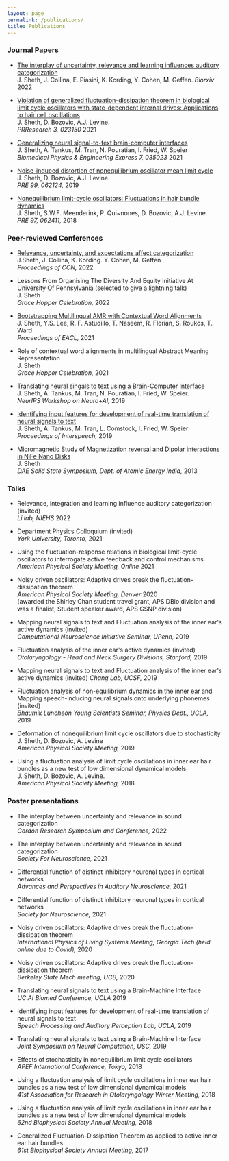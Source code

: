 ```yaml
---
layout: page
permalink: /publications/
title: Publications
---
```


### Journal Papers

* [The interplay of uncertainty, relevance and learning influences auditory categorization](https://www.biorxiv.org/content/10.1101/2022.12.01.518777v1) <br> J. Sheth, J. Collina, E. 
Piasini, K. Kording, Y. Cohen, M. Geffen. *Biorxiv* 2022

* [Violation of generalized fluctuation-dissipation theorem in biological limit cycle oscillators with state-dependent internal drives: Applications to hair cell oscillations](https://journals.aps.org/prresearch/pdf/10.1103/PhysRevResearch.3.023150) <br> 	J. Sheth, D. Bozovic, A.J. Levine. <br> *PRResearch 3, 023150* 2021

* [Generalizing neural signal-to-text brain-computer interfaces](https://iopscience.iop.org/article/10.1088/2057-1976/abf6ab/meta) <br> 	J. Sheth, A. Tankus, M. Tran, N. Pouratian, I. Fried, W. Speier <br> *Biomedical Physics & Engineering Express 7, 035023* 2021

* [Noise-induced distortion of nonequilibrium oscillator mean limit cycle](https://journals.aps.org/pre/abstract/10.1103/PhysRevE.99.062124) <br> J. Sheth, D. Bozovic, A.J. Levine. <br>*PRE 99, 062124,* 2019

* [Nonequilibrium limit-cycle oscillators: Fluctuations in hair bundle dynamics](https://journals.aps.org/pre/abstract/10.1103/PhysRevE.97.062411) <br> 	J. Sheth, S.W.F. Meenderink, P. Qui\~nones, D. Bozovic, A.J. Levine. <br>*PRE 97, 062411,* 2018


### Peer-reviewed Conferences

* [Relevance, uncertainty, and expectations affect categorization](https://2022.ccneuro.org/proceedings/0000196.pdf) <br>  J.Sheth, J. Collina, K. Kording. Y. Cohen, M. Geffen <br> *Proceedings of CCN,* 2022

* Lessons From Organising The Diversity And Equity Initiative At University Of Pennsylvania (selected to give a lightning talk) <br> J. Sheth <br> *Grace Hopper Celebration,* 2022

* [Bootstrapping Multilingual AMR with Contextual Word Alignments](https://aclanthology.org/2021.eacl-main.30.pdf) <br> J. Sheth, Y.S. Lee, R. F. Astudillo, T. Naseem, R. Florian, S. Roukos, T. Ward <br>*Proceedings of EACL,* 2021

* Role of contextual word alignments in multilingual Abstract Meaning Representation <br>  J. Sheth <br> *Grace Hopper Celebration,* 2021

* [Translating neural singals to text using a Brain-Computer Interface](https://openreview.net/pdf?id=B1lj77F88B) <br> J. Sheth, A. Tankus, M. Tran, N. Pouratian, I. Fried, W. Speier. <br>*NeurIPS Workshop on Neuro+AI,* 2019

* [Identifying input features for development of real-time translation of neural signals to text](https://www.isca-speech.org/archive/Interspeech_2019/pdfs/3092.pdf) <br> J. Sheth, A. Tankus, M. Tran, L. Comstock, I. Fried, W. Speier <br>*Proceedings of Interspeech,* 2019

* [Micromagnetic Study of Magnetization reversal and Dipolar interactions in NiFe Nano Disks](https://aip.scitation.org/doi/abs/10.1063/1.4791090?class=pdf&journalCode=apc) <br>J. Sheth <br> *DAE Solid State Symposium, Dept. of Atomic Energy India,* 2013

### Talks

* Relevance, integration and learning influence auditory categorization (invited) <br>
*Li lab, NIEHS* 2022

* Department Physics Colloquium (invited) <br>
*York University, Toronto,* 2021

* Using the fluctuation-response relations in biological limit-cycle oscillators to interrogate active feedback and control mechanisms <br>
*American Physical Society Meeting, Online* 2021  <br>

* Noisy driven oscillators: Adaptive drives break the fluctuation-dissipation theorem <br>
*American Physical Society Meeting, Denver* 2020  <br>
(awarded the Shirley Chan student travel grant, APS DBio division and was a finalist, Student speaker award, APS GSNP division)

* Mapping neural signals to text and Fluctuation analysis of the inner ear's active dynamics (invited) <br>*Computational Neuroscience Initiative Seminar, UPenn,* 2019

* Fluctuation analysis of the inner ear's active dynamics (invited) <br> *Otolaryngology - Head and Neck Surgery Divisions, Stanford,* 2019

* Mapping neural signals to text and Fluctuation analysis of the inner ear's active dynamics (invited) *Chang Lab, UCSF,* 2019

* Fluctuation analysis of non-equilibrium dynamics in the inner ear and Mapping speech-inducing neural signals onto underlying phonemes (invited)<br> *Bhaumik Luncheon Young Scientists Seminar, Physics Dept., UCLA,* 2019

* Deformation of nonequilibrium limit cycle oscillators due to stochasticity <br>J. Sheth, D. Bozovic, A. Levine <br> *American Physical Society Meeting,* 2019

* Using a fluctuation analysis of limit cycle oscillations in inner ear hair bundles as a new test of low dimensional dynamical models <br>J. Sheth, D. Bozovic, A. Levine.<br> *American Physical Society Meeting,* 2018

### Poster presentations

* The interplay between uncertainty and relevance in sound categorization <br> *Gordon Research Symposium and Conference,* 2022

* The interplay between uncertainty and relevance in sound categorization <br> *Society For Neuroscience,* 2021

* Differential function of distinct inhibitory neuronal types in cortical networks <br> *Advances and Perspectives in Auditory Neuroscience,* 2021

* Differential function of distinct inhibitory neuronal types in cortical networks <br> *Society for Neuroscience,* 2021

* Noisy driven oscillators: Adaptive drives break the fluctuation-dissipation theorem <br> *International Physics of Living Systems Meeting, Georgia Tech (held online due to Covid),* 2020

* Noisy driven oscillators: Adaptive drives break the fluctuation-dissipation theorem <br> *Berkeley State Mech meeting, UCB,* 2020

* Translating neural signals to text using a Brain-Machine Interface <br> *UC AI Biomed Conference, UCLA* 2019

*  Identifying input features for development of real-time translation of neural signals to text <br> *Speech Processing and Auditory Perception Lab, UCLA,* 2019

* Translating neural signals to text using a Brain-Machine Interface <br> *Joint Symposium on Neural Computation, USC,* 2019

* Effects of stochasticity in nonequilibrium limit cycle oscillators <br>*APEF International Conference,  Tokyo,* 2018

* Using a fluctuation analysis of limit cycle oscillations in inner ear hair
  bundles as a new test of low dimensional dynamical models <br> *41st Association for Research in Otolaryngology Winter Meeting,* 2018

* Using a fluctuation analysis of limit cycle oscillations in inner ear hair
  bundles as a new test of low dimensional dynamical models <br>*62nd Biophysical Society Annual Meeting,* 2018

* Generalized Fluctuation-Dissipation Theorem as applied to active inner ear
  hair bundles <br> *61st Biophysical Society Annual Meeting,* 2017
